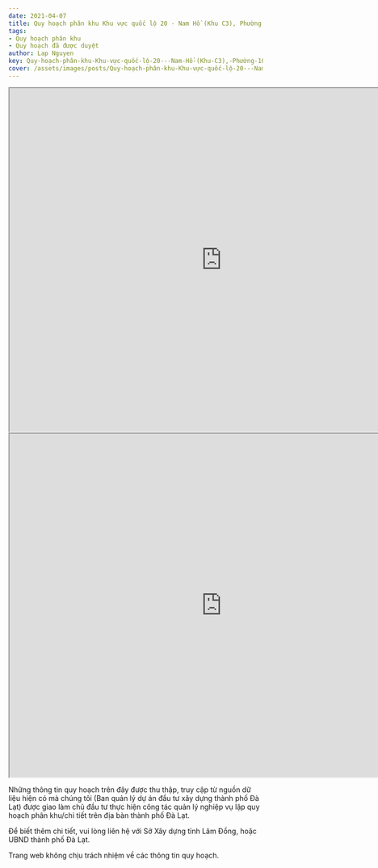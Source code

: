 ```yaml
---
date: 2021-04-07
title: Quy hoạch phân khu Khu vực quốc lộ 20 - Nam Hồ (Khu C3), Phường 10 và Phường 11, thành phố Đà Lạt
tags:
- Quy hoạch phân khu
- Quy hoạch đã được duyệt
author: Lap Nguyen
key: Quy-hoạch-phân-khu-Khu-vực-quốc-lộ-20---Nam-Hồ-(Khu-C3),-Phường-10-và-Phường-11,-thành-phố-Đà-Lạt
cover: /assets/images/posts/Quy-hoạch-phân-khu-Khu-vực-quốc-lộ-20---Nam-Hồ-(Khu-C3),-Phường-10-và-Phường-11,-thành-phố-Đà-Lạt.png
---
```


<iframe src="https://drive.google.com/file/d/1aNRUQ9JEoPGjal8XoOpi0lssLzShtzVZ/preview" width="840" height="680"></iframe>

<iframe src="https://drive.google.com/file/d/1kY0UGZX3GUfGuuV7_wLJU7oofD-Bn87F/preview" width="840" height="680"></iframe>

Những thông tin quy hoạch trên đây được thu thập, truy cập từ nguồn dữ liệu hiện có mà chúng tôi 
(Ban quản lý dự án đầu tư xây dựng thành phố Đà Lạt) được giao làm chủ đầu tư thực hiện công tác quản lý nghiệp vụ 
lập quy hoạch phân khu/chi tiết trên địa bàn thành phố Đà Lạt.

Để biết thêm chi tiết, vui lòng liên hệ với Sở Xây dựng tỉnh Lâm Đồng, hoặc UBND thành phố Đà Lạt.

Trang web không chịu trách nhiệm về các thông tin quy hoạch.
